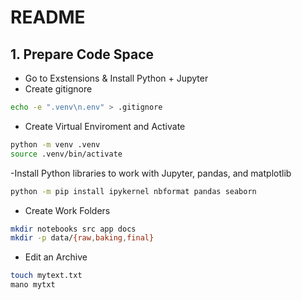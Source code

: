 # README
## 1. Prepare Code Space
- Go to Exstensions & Install Python + Jupyter
- Create gitignore
```bash
echo -e ".venv\n.env" > .gitignore
```
- Create Virtual Enviroment and Activate
```bash
python -m venv .venv
source .venv/bin/activate
```
-Install Python libraries to work with Jupyter, pandas, and matplotlib
```bash
python -m pip install ipykernel nbformat pandas seaborn
```
- Create Work Folders
```bash
mkdir notebooks src app docs
mkdir -p data/{raw,baking,final}
```
- Edit an Archive
```bash
touch mytext.txt
mano mytxt
```

